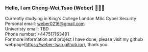 ### Hello, I am Cheng-Wei,Tsao (Weber) 👋👋👋   
Currently studying in King's College London MSc Cyber Security  
Personal email: weber0216@gmail.com  
Univeristy email: TBD  
Phone number: +447517163491  
For more information and project I have done, please visit my github webpage(https://weber-tsao.github.io/), thank you.
                     
<!--
**weber-tsao/weber-tsao** is a ✨ _special_ ✨ repository because its `README.md` (this file) appears on your GitHub profile.

Here are some ideas to get you started:

- 🔭 I’m currently working on ...
- 🌱 I’m currently learning ...
- 👯 I’m looking to collaborate on ...
- 🤔 I’m looking for help with ...
- 💬 Ask me about ...
- 📫 How to reach me: ...
- 😄 Pronouns: ...
- ⚡ Fun fact: ...
-->

